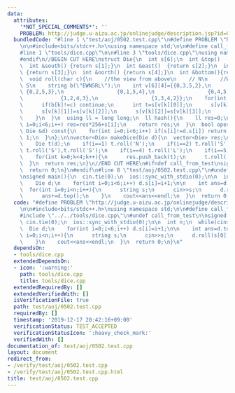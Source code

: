 ```yaml
---
data:
  attributes:
    '*NOT_SPECIAL_COMMENTS*': ''
    PROBLEM: http://judge.u-aizu.ac.jp/onlinejudge/description.jsp?id=0502
  bundledCode: "#line 1 \"test/aoj/0502.test.cpp\"\n#define PROBLEM \"http://judge.u-aizu.ac.jp/onlinejudge/description.jsp?id=0502\"\
    \n\n#include<bits/stdc++.h>\nusing namespace std;\n\n#define call_from_test\n\
    #line 1 \"tools/dice.cpp\"\n\n#line 3 \"tools/dice.cpp\"\nusing namespace std;\n\
    #endif\n//BEGIN CUT HERE\nstruct Die{\n  int s[6];\n  int &top()   {return s[0];}\n\
    \  int &south() {return s[1];}\n  int &east()  {return s[2];}\n  int &west() \
    \ {return s[3];}\n  int &north() {return s[4];}\n  int &bottom(){return s[5];}\n\
    \  void roll(char c){\n    //the view from above\n    // N\n    //W E\n    //\
    \ S\n    string b(\"EWNSRL\");\n    int v[6][4]={{0,3,5,2},\n                \
    \ {0,2,5,3},\n                 {0,1,5,4},\n                 {0,4,5,1},\n     \
    \            {1,2,4,3},\n                 {1,3,4,2}};\n    for(int k=0;k<6;k++){\n\
    \      if(b[k]!=c) continue;\n      int t=s[v[k][0]];\n      s[v[k][0]]=s[v[k][1]];\n\
    \      s[v[k][1]]=s[v[k][2]];\n      s[v[k][2]]=s[v[k][3]];\n      s[v[k][3]]=t;\n\
    \    }\n  }\n  using ll = long long;\n  ll hash(){\n    ll res=0;\n    for(int\
    \ i=0;i<6;i++) res=res*256+s[i];\n    return res;\n  }\n  bool operator==(const\
    \ Die &d) const{\n    for(int i=0;i<6;i++) if(s[i]!=d.s[i]) return 0;\n    return\
    \ 1;\n  }\n};\n\nvector<Die> makeDice(Die d){\n  vector<Die> res;\n  for(int i=0;i<6;i++){\n\
    \    Die t(d);\n    if(i==1) t.roll('N');\n    if(i==2) t.roll('S');\n    if(i==3)\
    \ t.roll('S'),t.roll('S');\n    if(i==4) t.roll('L');\n    if(i==5) t.roll('R');\n\
    \    for(int k=0;k<4;k++){\n      res.push_back(t);\n      t.roll('E');\n    }\n\
    \  }\n  return res;\n}\n//END CUT HERE\n#ifndef call_from_test\nsigned main(){\n\
    \  return 0;\n}\n#endif\n#line 8 \"test/aoj/0502.test.cpp\"\n#undef call_from_test\n\
    \nsigned main(){\n  cin.tie(0);\n  ios::sync_with_stdio(0);\n\n  int n;\n  while(cin>>n,n){\n\
    \    Die d;\n    for(int i=0;i<6;i++) d.s[i]=i+1;\n\n    int ans=d.top();\n  \
    \  for(int i=0;i<n;i++){\n      string s;\n      cin>>s;\n      d.roll(s[0]);\n\
    \      ans+=d.top();\n    }\n    cout<<ans<<endl;\n  }\n  return 0;\n}\n"
  code: "#define PROBLEM \"http://judge.u-aizu.ac.jp/onlinejudge/description.jsp?id=0502\"\
    \n\n#include<bits/stdc++.h>\nusing namespace std;\n\n#define call_from_test\n\
    #include \"../../tools/dice.cpp\"\n#undef call_from_test\n\nsigned main(){\n \
    \ cin.tie(0);\n  ios::sync_with_stdio(0);\n\n  int n;\n  while(cin>>n,n){\n  \
    \  Die d;\n    for(int i=0;i<6;i++) d.s[i]=i+1;\n\n    int ans=d.top();\n    for(int\
    \ i=0;i<n;i++){\n      string s;\n      cin>>s;\n      d.roll(s[0]);\n      ans+=d.top();\n\
    \    }\n    cout<<ans<<endl;\n  }\n  return 0;\n}\n"
  dependsOn:
  - tools/dice.cpp
  extendedDependsOn:
  - icon: ':warning:'
    path: tools/dice.cpp
    title: tools/dice.cpp
  extendedRequiredBy: []
  extendedVerifiedWith: []
  isVerificationFile: true
  path: test/aoj/0502.test.cpp
  requiredBy: []
  timestamp: '2019-12-17 20:42:16+09:00'
  verificationStatus: TEST_ACCEPTED
  verificationStatusIcon: ':heavy_check_mark:'
  verifiedWith: []
documentation_of: test/aoj/0502.test.cpp
layout: document
redirect_from:
- /verify/test/aoj/0502.test.cpp
- /verify/test/aoj/0502.test.cpp.html
title: test/aoj/0502.test.cpp
---
```

